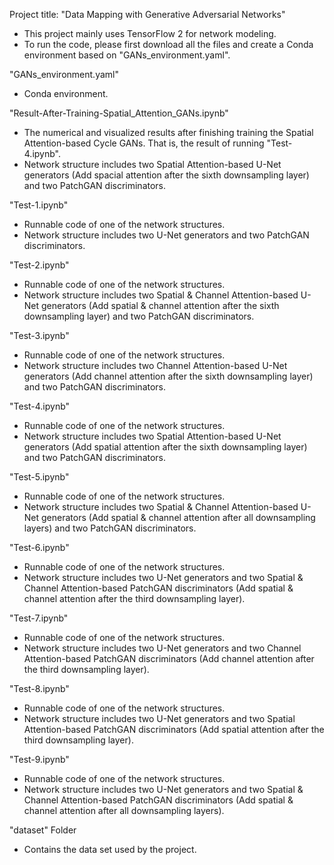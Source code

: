 Project title: "Data Mapping with Generative Adversarial Networks"
- This project mainly uses TensorFlow 2 for network modeling. 
- To run the code, please first download all the files and create a Conda environment based on "GANs_environment.yaml". 


"GANs_environment.yaml" 
- Conda environment.

"Result-After-Training-Spatial_Attention_GANs.ipynb"
- The numerical and visualized results after finishing training the Spatial Attention-based Cycle GANs. That is, the result of running "Test-4.ipynb".
- Network structure includes two Spatial Attention-based U-Net generators (Add spacial attention after the sixth downsampling layer) and two PatchGAN discriminators.

"Test-1.ipynb"
- Runnable code of one of the network structures.
- Network structure includes two U-Net generators and two PatchGAN discriminators.

"Test-2.ipynb"
- Runnable code of one of the network structures.
- Network structure includes two Spatial & Channel Attention-based U-Net generators (Add spatial & channel attention after the sixth downsampling layer) and two PatchGAN discriminators.

"Test-3.ipynb"
- Runnable code of one of the network structures.
- Network structure includes two Channel Attention-based U-Net generators (Add channel attention after the sixth downsampling layer) and two PatchGAN discriminators.

"Test-4.ipynb"
- Runnable code of one of the network structures.
- Network structure includes two Spatial Attention-based U-Net generators (Add spatial attention after the sixth downsampling layer) and two PatchGAN discriminators.

"Test-5.ipynb"
- Runnable code of one of the network structures.
- Network structure includes two Spatial & Channel Attention-based U-Net generators (Add spatial & channel attention after all downsampling layers) and two PatchGAN discriminators.

"Test-6.ipynb"
- Runnable code of one of the network structures.
- Network structure includes two U-Net generators and two Spatial & Channel Attention-based PatchGAN discriminators (Add spatial & channel attention after the third downsampling layer).

"Test-7.ipynb"
- Runnable code of one of the network structures.
- Network structure includes two U-Net generators and two Channel Attention-based PatchGAN discriminators (Add channel attention after the third downsampling layer).

"Test-8.ipynb"
- Runnable code of one of the network structures.
- Network structure includes two U-Net generators and two Spatial Attention-based PatchGAN discriminators (Add spatial attention after the third downsampling layer).

"Test-9.ipynb"
- Runnable code of one of the network structures.
- Network structure includes two U-Net generators and two Spatial & Channel Attention-based PatchGAN discriminators (Add spatial & channel attention after all downsampling layers).

"dataset" Folder
- Contains the data set used by the project.
